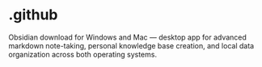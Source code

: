 # .github
Obsidian download for Windows and Mac — desktop app for advanced markdown note-taking, personal knowledge base creation, and local data organization across both operating systems.
